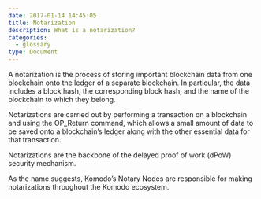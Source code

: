```yaml
---
date: 2017-01-14 14:45:05
title: Notarization
description: What is a notarization?  
categories:
  - glossary
type: Document
---
```

A notarization is the process of storing important blockchain data from one blockchain onto the ledger of a separate blockchain. In particular, the data includes a block hash, the corresponding block hash, and the name of the blockchain to which they belong.

Notarizations are carried out by performing a transaction on a blockchain and using the OP_Return command, which allows a small amount of data to be saved onto a blockchain’s ledger along with the other essential data for that transaction. 

Notarizations are the backbone of the delayed proof of work (dPoW) security mechanism.

As the name suggests, Komodo’s Notary Nodes are responsible for making notarizations throughout the Komodo ecosystem.

